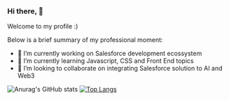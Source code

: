 ### Hi there,  👋

Welcome to my profile :)

Below is a brief summary of my professional moment:
- 🔭 I’m currently working on Salesforce development ecossystem
- 🌱 I’m currently learning Javascript, CSS and Front End topics
- 👯 I’m looking to collaborate on integrating Salesforce solution to AI and Web3

![Anurag's GitHub stats](https://github-readme-stats.vercel.app/api?username=csilva86&show_icons=true&theme=tokyonight)
[![Top Langs](https://github-readme-stats.vercel.app/api/top-langs/?username=csilva86&layout=compact&theme=tokyonight)](https://github.com/anuraghazra/github-readme-stats)


<!--
**csilva86/csilva86** is a ✨ _special_ ✨ repository because its `README.md` (this file) appears on your GitHub profile.

Here are some ideas to get you started:

- 🔭 I’m currently working on ...
- 🌱 I’m currently learning ...
- 👯 I’m looking to collaborate on ...
- 🤔 I’m looking for help with ...
- 💬 Ask me about ...
- 📫 How to reach me: ...
- 😄 Pronouns: ...
- ⚡ Fun fact: ...
-->


